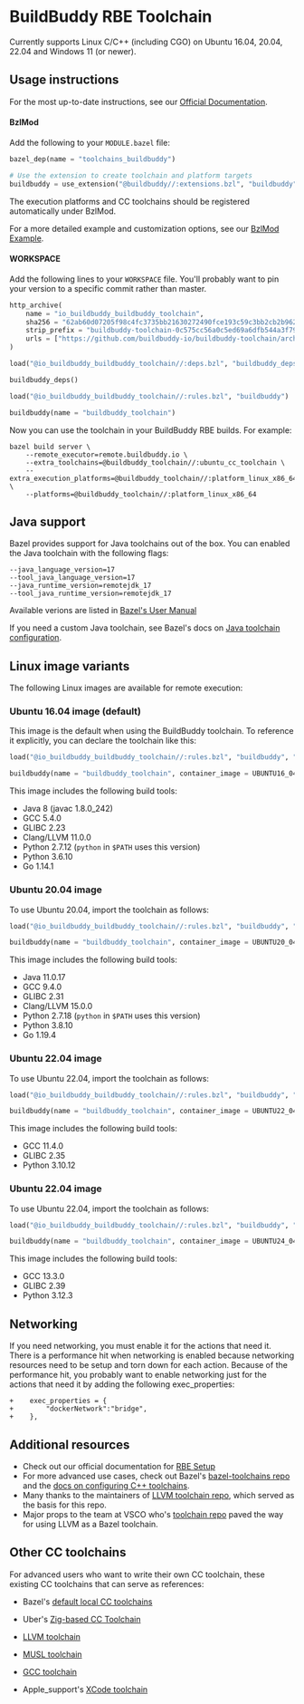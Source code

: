 # BuildBuddy RBE Toolchain

Currently supports Linux C/C++ (including CGO) on Ubuntu 16.04, 20.04, 22.04 and Windows 11 (or newer).

## Usage instructions

For the most up-to-date instructions, see our [Official Documentation](https://buildbuddy.io/docs/rbe-setup).

#### BzlMod

Add the following to your `MODULE.bazel` file:

```python
bazel_dep(name = "toolchains_buildbuddy")

# Use the extension to create toolchain and platform targets
buildbuddy = use_extension("@buildbuddy//:extensions.bzl", "buildbuddy")
```

The execution platforms and CC toolchains should be registered automatically under BzlMod.

For a more detailed example and customization options, see our [BzlMod Example](https://github.com/buildbuddy-io/buildbuddy-toolchain/tree/master/examples/bzlmod).

#### WORKSPACE

Add the following lines to your `WORKSPACE` file. You'll probably want to pin your version to a specific commit rather than master.

```python
http_archive(
    name = "io_buildbuddy_buildbuddy_toolchain",
    sha256 = "62ab60d07205f98c4fc3735bb21630272490fce193c59c3bb2cb2b962176400c",
    strip_prefix = "buildbuddy-toolchain-0c575cc56a0c5ed69a6dfb544a3f794b9d1b474d",
    urls = ["https://github.com/buildbuddy-io/buildbuddy-toolchain/archive/0c575cc56a0c5ed69a6dfb544a3f794b9d1b474d.tar.gz"],
)

load("@io_buildbuddy_buildbuddy_toolchain//:deps.bzl", "buildbuddy_deps")

buildbuddy_deps()

load("@io_buildbuddy_buildbuddy_toolchain//:rules.bzl", "buildbuddy")

buildbuddy(name = "buildbuddy_toolchain")
```

Now you can use the toolchain in your BuildBuddy RBE builds. For example:

```
bazel build server \
    --remote_executor=remote.buildbuddy.io \
    --extra_toolchains=@buildbuddy_toolchain//:ubuntu_cc_toolchain \
    --extra_execution_platforms=@buildbuddy_toolchain//:platform_linux_x86_64 \
    --platforms=@buildbuddy_toolchain//:platform_linux_x86_64
```

## Java support

Bazel provides support for Java toolchains out of the box.
You can enabled the Java toolchain with the following flags:

```
--java_language_version=17
--tool_java_language_version=17
--java_runtime_version=remotejdk_17
--tool_java_runtime_version=remotejdk_17
```

Available verions are listed in [Bazel's User Manual](https://bazel.build/docs/user-manual#java-language-version)

If you need a custom Java toolchain, see Bazel's docs on [Java toolchain configuration](https://bazel.build/docs/bazel-and-java#config-java-toolchains).

## Linux image variants

The following Linux images are available for remote execution:

### Ubuntu 16.04 image (**default**)

This image is the default when using the BuildBuddy toolchain. To
reference it explicitly, you can declare the toolchain like this:

```python
load("@io_buildbuddy_buildbuddy_toolchain//:rules.bzl", "buildbuddy", "UBUNTU16_04_IMAGE")

buildbuddy(name = "buildbuddy_toolchain", container_image = UBUNTU16_04_IMAGE)
```

This image includes the following build tools:

- Java 8 (javac 1.8.0_242)
- GCC 5.4.0
- GLIBC 2.23
- Clang/LLVM 11.0.0
- Python 2.7.12 (`python` in `$PATH` uses this version)
- Python 3.6.10
- Go 1.14.1

### Ubuntu 20.04 image

To use Ubuntu 20.04, import the toolchain as follows:

```python
load("@io_buildbuddy_buildbuddy_toolchain//:rules.bzl", "buildbuddy", "UBUNTU20_04_IMAGE")

buildbuddy(name = "buildbuddy_toolchain", container_image = UBUNTU20_04_IMAGE)
```

This image includes the following build tools:

- Java 11.0.17
- GCC 9.4.0
- GLIBC 2.31
- Clang/LLVM 15.0.0
- Python 2.7.18 (`python` in `$PATH` uses this version)
- Python 3.8.10
- Go 1.19.4

### Ubuntu 22.04 image

To use Ubuntu 22.04, import the toolchain as follows:

```python
load("@io_buildbuddy_buildbuddy_toolchain//:rules.bzl", "buildbuddy", "UBUNTU22_04_IMAGE")

buildbuddy(name = "buildbuddy_toolchain", container_image = UBUNTU22_04_IMAGE)
```

This image includes the following build tools:

- GCC 11.4.0
- GLIBC 2.35
- Python 3.10.12

### Ubuntu 22.04 image

To use Ubuntu 22.04, import the toolchain as follows:

```python
load("@io_buildbuddy_buildbuddy_toolchain//:rules.bzl", "buildbuddy", "UBUNTU24_04_IMAGE")

buildbuddy(name = "buildbuddy_toolchain", container_image = UBUNTU24_04_IMAGE)
```

This image includes the following build tools:

- GCC 13.3.0
- GLIBC 2.39
- Python 3.12.3

## Networking

If you need networking, you must enable it for the actions that need it. There
is a performance hit when networking is enabled because networking resources
need to be setup and torn down for each action. Because of the performance hit,
you probably want to enable networking just for the actions that need it by
adding the following exec_properties:

```
+    exec_properties = {
+        "dockerNetwork":"bridge",
+    },
```

## Additional resources

- Check out our official documentation for [RBE Setup](https://www.buildbuddy.io/docs/rbe-setup)
- For more advanced use cases, check out Bazel's [bazel-toolchains repo](https://github.com/bazelbuild/bazel-toolchains) and the [docs on configuring C++ toolchains](https://docs.bazel.build/versions/master/tutorial/cc-toolchain-config.html).
- Many thanks to the maintainers of [LLVM toolchain repo](https://github.com/bazel-contrib/toolchains_llvm), which served as the basis for this repo.
- Major props to the team at VSCO who's [toolchain repo](https://github.com/vsco/bazel-toolchains) paved the way for using LLVM as a Bazel toolchain.

## Other CC toolchains

For advanced users who want to write their own CC toolchain, these existing CC toolchains that can serve as references:

- Bazel's [default local CC toolchains](https://cs.opensource.google/bazel/bazel/+/master:tools/cpp/;drc=bd2da6e977172398bb6612c3a45e91fd1192961a)

- Uber's [Zig-based CC Toolchain](https://github.com/uber/hermetic_cc_toolchain/)

- [LLVM toolchain](https://github.com/bazel-contrib/toolchains_llvm)

- [MUSL toolchain](https://github.com/bazel-contrib/musl-toolchain)

- [GCC toolchain](https://github.com/f0rmiga/gcc-toolchain)

- Apple_support's [XCode toolchain](https://github.com/bazelbuild/apple_support/blob/a40bcaa218ee423168dd3f9af8085e6bacac2f9f/crosstool/cc_toolchain_config.bzl#L14)
